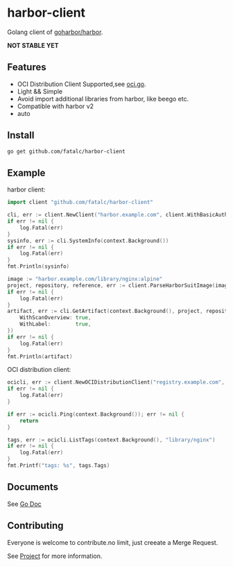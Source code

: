# harbor-client

Golang client of [goharbor/harbor](https://github.com/goharbor/harbor).

**NOT STABLE YET**

## Features

- OCI Distribution Client Supported,see [oci.go](oci.go).
- Light && Simple
- Avoid import additional libraries from harbor, like beego etc.
- Compatible with harbor v2
- auto

## Install

```sh
go get github.com/fatalc/harbor-client
```

## Example

harbor client:

```go
import client "github.com/fatalc/harbor-client"

cli, err := client.NewClient("harbor.example.com", client.WithBasicAuth("admin", "password"))
if err != nil {
    log.Fatal(err)
}
sysinfo, err := cli.SystemInfo(context.Background())
if err != nil {
    log.Fatal(err)
}
fmt.Println(sysinfo)

image := "harbor.example.com/library/nginx:alpine"
project, repository, reference, err := client.ParseHarborSuitImage(image)
if err != nil {
    log.Fatal(err)
}
artifact, err := cli.GetArtifact(context.Background(), project, repository, reference, client.GetArtifactOptions{
    WithScanOverview: true,
    WithLabel:        true,
})
if err != nil {
    log.Fatal(err)
}
fmt.Println(artifact)

```

OCI distribution client:

```go
ocicli, err := client.NewOCIDistributionClient("registry.example.com", client.BasicAuth("user", "password"))
if err != nil {
    log.Fatal(err)
}

if err := ocicli.Ping(context.Background()); err != nil {
    return
}

tags, err := ocicli.ListTags(context.Background(), "library/nginx")
if err != nil {
    log.Fatal(err)
}
fmt.Printf("tags: %s", tags.Tags)
```

## Documents

See [Go Doc](https://pkg.go.dev/github.com/fatalc/harbor-client)

## Contributing

Everyone is welcome to contribute.no limit, just creeate a Merge Request.

See [Project](https://github.com/fatalc/harbor-client/projects/1) for more information.
